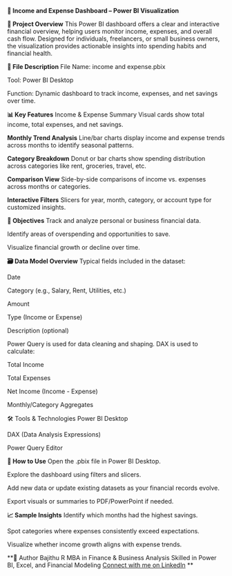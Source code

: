 **💼 Income and Expense Dashboard – Power BI Visualization**

**🧾 Project Overview**
This Power BI dashboard offers a clear and interactive financial overview, helping users monitor income, expenses, and overall cash flow. Designed for individuals, freelancers, or small business owners, the visualization provides actionable insights into spending habits and financial health.

**📁 File Description**
File Name: income and expense.pbix

Tool: Power BI Desktop

Function: Dynamic dashboard to track income, expenses, and net savings over time.

**📊 Key Features**
Income & Expense Summary
Visual cards show total income, total expenses, and net savings.

**Monthly Trend Analysis**
Line/bar charts display income and expense trends across months to identify seasonal patterns.

**Category Breakdown**
Donut or bar charts show spending distribution across categories like rent, groceries, travel, etc.

**Comparison View**
Side-by-side comparisons of income vs. expenses across months or categories.

**Interactive Filters**
Slicers for year, month, category, or account type for customized insights.

**🎯 Objectives**
Track and analyze personal or business financial data.

Identify areas of overspending and opportunities to save.

Visualize financial growth or decline over time.

**🗃️ Data Model Overview**
Typical fields included in the dataset:

Date

Category (e.g., Salary, Rent, Utilities, etc.)

Amount

Type (Income or Expense)

Description (optional)

Power Query is used for data cleaning and shaping.
DAX is used to calculate:

Total Income

Total Expenses

Net Income (Income - Expense)

Monthly/Category Aggregates

🛠 Tools & Technologies
Power BI Desktop

DAX (Data Analysis Expressions)

Power Query Editor

**🚀 How to Use**
Open the .pbix file in Power BI Desktop.

Explore the dashboard using filters and slicers.

Add new data or update existing datasets as your financial records evolve.

Export visuals or summaries to PDF/PowerPoint if needed.

**📈 Sample Insights**
Identify which months had the highest savings.

Spot categories where expenses consistently exceed expectations.

Visualize whether income growth aligns with expense trends.

**👤 Author
Bajithu R
MBA in Finance & Business Analysis
Skilled in Power BI, Excel, and Financial Modeling
[Connect with me on LinkedIn](https://www.linkedin.com/in/bajithu-r/)
**
